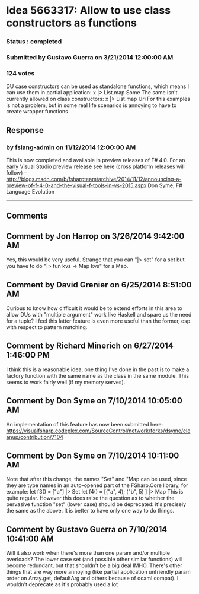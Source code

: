 # Idea 5663317: Allow to use class constructors as functions #

### Status : completed

### Submitted by Gustavo Guerra on 3/21/2014 12:00:00 AM

### 124 votes

DU case constructors can be used as standalone functions, which means I can use them in partial application:
x |> List.map Some
The same isn't currently allowed on class constructors:
x |> List.map Uri
For this examples is not a problem, but in some real life scenarios is annoying to have to create wrapper functions



## Response 
### by fslang-admin on 11/12/2014 12:00:00 AM

This is now completed and available in preview releases of F# 4.0.
For an early Visual Studio preview release see here (cross platform releases will follow) – http://blogs.msdn.com/b/fsharpteam/archive/2014/11/12/announcing-a-preview-of-f-4-0-and-the-visual-f-tools-in-vs-2015.aspx
Don Syme, F# Language Evolution

------------------------
## Comments


## Comment by Jon Harrop on 3/26/2014 9:42:00 AM
Yes, this would be very useful. Strange that you can "|> set" for a set but you have to do "|> fun kvs -> Map kvs" for a Map.


## Comment by David Grenier on 6/25/2014 8:51:00 AM
Curious to know how difficult it would be to extend efforts in this area to allow DUs with "multiple argument" work like Haskell and spare us the need for a tuple? I feel this latter feature is even more useful than the former, esp. with respect to pattern matching.


## Comment by Richard Minerich on 6/27/2014 1:46:00 PM
I think this is a reasonable idea, one thing I've done in the past is to make a factory function with the same name as the class in the same module. This seems to work fairly well (if my memory serves).


## Comment by Don Syme on 7/10/2014 10:05:00 AM
An implementation of this feature has now been submitted here: https://visualfsharp.codeplex.com/SourceControl/network/forks/dsyme/cleanup/contribution/7104


## Comment by Don Syme on 7/10/2014 10:11:00 AM
Note that after this change, the names "Set" and "Map can be used, since they are type names in an auto-opened part of the FSharp.Core library, for example:
let f3() = ["a"] |> Set
let f4() = [("a", 4); ("b", 5) ] |> Map
This is quite regular.
However this does raise the question as to whether the pervasive function "set" (lower case) should be deprecated: it's precisely the same as the above. It is better to have only one way to do things.


## Comment by Gustavo Guerra on 7/10/2014 10:41:00 AM
Will it also work when there's more than one param and/or multiple overloads?
The lower case set (and possible other similar functions) will become redundant, but that shouldn't be a big deal IMHO. There's other things that are way more annoying (like partial application unfriendly param order on Array.get, defaultArg and others because of ocaml compat).
I wouldn't deprecate as it's probably used a lot

